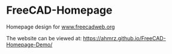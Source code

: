 # FreeCAD-Homepage
Homepage design for www.freecadweb.org

The website can be viewed at: https://ahmrz.github.io/FreeCAD-Homepage-Demo/
